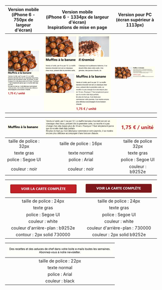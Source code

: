 | Version mobile <br />(iPhone 6 - 750px de largeur d'écran) |                Version mobile <br />(iPhone 6 - 1334px de largeur d'écran) <br> Inspirations de mise en page                |    Version pour PC  <br />(écran supérieur à 1113px)    |
| :--------------------------------------------------------: | :-------------------------------------------------------------------------------------------------------------------------: | :-----------------------------------------------------: |
|    ![](./_sources/images/mise-en-page/mobile-prix.jpg)     | ![](./_sources/images/mise-en-page/mobile-prix-paysage.jpg)   ![](./_sources/images/mise-en-page/mobile-prix-paysage-2.jpg) | ![](./_sources/images/mise-en-page/pc-accueil-prix.jpg) |


| ![](./_sources/images/mise-en-page/muffin-banane.jpg) | ![](./_sources/images/mise-en-page/description.jpg) | ![](./_sources/images/mise-en-page/prix.jpg) |
| :---------------------------------------------------: | :-------------------------------------------------: | :------------------------------------------: |
|                taille de police : 32px                |               taille de police : 16px               |            taille de police 32px             |
|                      texte gras                       |                    texte normal                     |                  texte gras                  |
|                   police : Segoe UI                   |                   police : Arial                    |              police : Segoe UI               |
|                    couleur : noir                     |                   couleur : noir                    |               couleur : b9252e               |


| ![](./_sources/images/mise-en-page/btn-carte-complete.jpg) | ![](./_sources/images/mise-en-page/btn-carte-complete-hover.jpg) |
| :--------------------------------------------------------: | :--------------------------------------------------------------: |
|                  taille de police : 24px                   |                     taille de police : 24px                      |
|                         texte gras                         |                            texte gras                            |
|                     police : Segoe UI                      |                        police : Segoe UI                         |
|                      couleur : white                       |                         couleur : white                          |
|              couleur d'arrière-plan : b9252e               |                 couleur d'arrière-plan : 730000                  |
|                 contour : 2px solid 730000                 |                    couleur : 2px solid b9252e                    |


| ![](./_sources/images/mise-en-page/texte-newsletter.jpg) |
| :------------------------------------------------------: |
|                 taille de police : 22px                  |
|                       texte normal                       |
|                      police : Arial                      |
|                     couleur : black                      |
